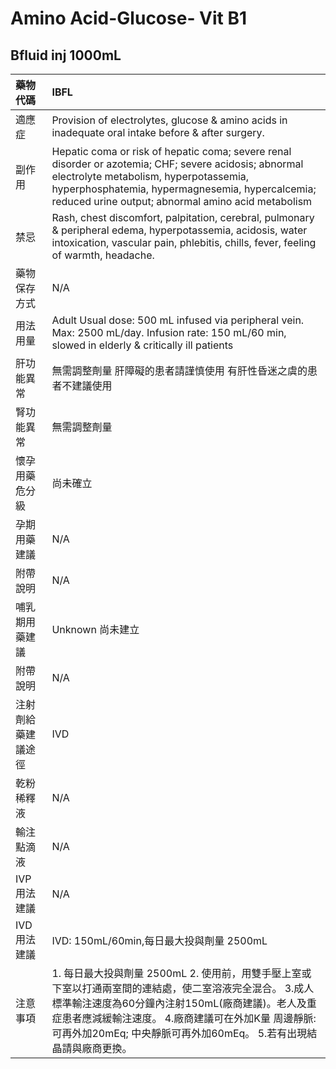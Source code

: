 # Amino Acid-Glucose- Vit B1

## Bfluid inj 1000mL

| 藥物代碼 | IBFL |
| :--- | :--- |
| 適應症 | Provision of electrolytes, glucose & amino acids in inadequate oral intake before & after surgery. |
| 副作用 | Hepatic coma or risk of hepatic coma; severe renal disorder or azotemia; CHF; severe acidosis; abnormal electrolyte metabolism, hyperpotassemia, hyperphosphatemia, hypermagnesemia, hypercalcemia; reduced urine output; abnormal amino acid metabolism |
| 禁忌 | Rash, chest discomfort, palpitation, cerebral, pulmonary & peripheral edema, hyperpotassemia, acidosis, water intoxication, vascular pain, phlebitis, chills, fever, feeling of warmth, headache. |
| 藥物保存方式 | N/A |
| 用法用量 | Adult Usual dose: 500 mL infused via peripheral vein. Max: 2500 mL/day. Infusion rate: 150 mL/60 min, slowed in elderly & critically ill patients |
| 肝功能異常 | 無需調整劑量  肝障礙的患者請謹慎使用 有肝性昏迷之虞的患者不建議使用 |
| 腎功能異常 | 無需調整劑量 |
| 懷孕用藥危分級 | 尚未確立 |
| 孕期用藥建議 | N/A |
| 附帶說明 | N/A |
| 哺乳期用藥建議 | Unknown 尚未建立 |
| 附帶說明 | N/A |
| 注射劑給藥建議途徑 | IVD |
| 乾粉稀釋液 | N/A |
| 輸注點滴液 | N/A |
| IVP 用法建議 | N/A |
| IVD 用法建議 | IVD: 150mL/60min,每日最大投與劑量 2500mL |
| 注意事項 | 1. 每日最大投與劑量 2500mL 2. 使用前，用雙手壓上室或下室以打通兩室間的連結處，使二室溶液完全混合。 3.成人標準輸注速度為60分鐘內注射150mL\(廠商建議\)。老人及重症患者應減緩輸注速度。 4.廠商建議可在外加K量 周邊靜脈:可再外加20mEq; 中央靜脈可再外加60mEq。 5.若有出現結晶請與廠商更換。 |

